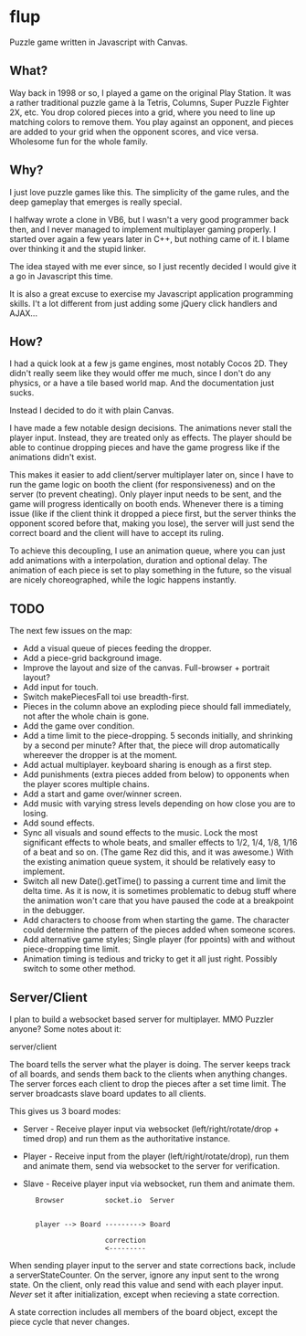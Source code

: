 flup
====
Puzzle game written in Javascript with Canvas.

What?
-----

Way back in 1998 or so, I played a game on the original Play Station. It was a rather traditional puzzle game à la Tetris, Columns, Super Puzzle Fighter 2X, etc. You drop colored pieces into a grid, where you need to line up matching colors to remove them. You play against an opponent, and pieces are added to your grid when the opponent scores, and vice versa. Wholesome fun for the whole family.

Why?
----

I just love puzzle games like this. The simplicity of the game rules, and the deep gameplay that emerges is really special.

I halfway wrote a clone in VB6, but I wasn't a very good programmer back then, and I never managed to implement multiplayer gaming properly. I started over again a few years later in C++, but nothing came of it. I blame over thinking it and the stupid linker.

The idea stayed with me ever since, so I just recently decided I would give it a go in Javascript this time.

It is also a great excuse to exercise my Javascript application programming skills. I't a lot different from just adding some jQuery click handlers and AJAX...


How?
----

I had a quick look at a few js game engines, most notably Cocos 2D. They didn't really seem like they would offer me much, since I don't do any physics, or a have a tile based world map. And the documentation just sucks.

Instead I decided to do it with plain Canvas. 

I have made a few notable design decisions. The animations never stall the player input. Instead, they are treated only as effects. The player should be able to continue dropping pieces and have the game progress like if the animations didn't exist.

This makes it easier to add client/server multiplayer later on, since I have to run the game logic on booth the client (for responsiveness) and on the server (to prevent cheating). Only player input needs to be sent, and the game will progress identically on booth ends. Whenever there is a timing issue (like if the client think it dropped a piece first, but the server thinks the opponent scored before that, making you lose), the server will just send the correct board and the client will have to accept its ruling.

To achieve this decoupling, I use an animation queue, where you can just add animations with a interpolation, duration and optional delay. The animation of each piece is set to play something in the future, so the visual are nicely choreographed, while the logic happens instantly.


TODO
----

The next few issues on the map:

* Add a visual queue of pieces feeding the dropper.
* Add a piece-grid background image.
* Improve the layout and size of the canvas. Full-browser + portrait layout?
* Add input for touch.
* Switch makePiecesFall toi use breadth-first.
* Pieces in the column above an exploding piece should fall immediately, not after the whole chain is gone.
* Add the game over condition.
* Add a time limit to the piece-dropping. 5 seconds initially, and shrinking by a second per minute? After that, the piece will drop automatically whereever the dropper is at the moment.
* Add actual multiplayer. keyboard sharing is enough as a first step.
* Add punishments (extra pieces added from below) to opponents when the player scores multiple chains.
* Add a start and game over/winner screen.
* Add music with varying stress levels depending on how close you are to losing.
* Add sound effects.
* Sync all visuals and sound effects to the music. Lock the most significant effects to whole beats, and smaller effects to 1/2, 1/4, 1/8, 1/16 of a beat and so on. (The game Rez did this, and it was awesome.) With the existing animation queue system, it should be relatively easy to implement.
* Switch all new Date().getTime() to passing a current time and limit the delta time. As it is now, it is sometimes problematic to debug stuff where the animation won't care that you have paused the code at a breakpoint in the debugger.
* Add characters to choose from when starting the game. The character could determine the pattern of the pieces added when someone scores.
* Add alternative game styles; Single player (for ppoints) with and without piece-dropping time limit.
* Animation timing is tedious and tricky to get it all just right. Possibly switch to some other method.

Server/Client
-------------

I plan to build a websocket based server for multiplayer. MMO Puzzler anyone? Some notes about it:

server/client

The board tells the server what the player is doing.
The server keeps track of all boards, and sends them back to the clients when anything changes.
The server forces each client to drop the pieces after a set time limit.
The server broadcasts slave board updates to all clients.

This gives us 3 board modes:
* Server - Receive player input via websocket (left/right/rotate/drop + timed drop) and run them as the authoritative instance.
* Player - Receive input from the player (left/right/rotate/drop), run them and animate them, send via websocket to the server for verification.
* Slave - Receive player input via websocket, run them and animate them.




         Browser          socket.io  Server


         player --> Board ---------> Board

                          correction
                          <---------


When sending player input to the server and state corrections back, include a serverStateCounter. On the server, ignore any input sent to the wrong state. On the client, only read this value and send with each player input. *Never* set it after initialization, except when recieving a state correction.

A state correction includes all members of the board object, except the piece cycle that never changes.

